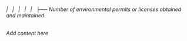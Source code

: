 ###### |   |   |   |   |   ├── Number of environmental permits or licenses obtained and maintained

*Add content here*